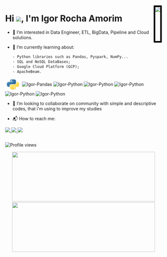 <!--- Header --->
<img src="https://user-images.githubusercontent.com/114179416/191822394-7bf8e160-54b5-4a45-bbc8-0f4d3e470b14.png" 
     align="right" 
     height="110em" 
     style="border:5px solid black"/>
<h1 align="left">Hi <img src="https://raw.githubusercontent.com/kaueMarques/kaueMarques/master/hi.gif" height="30px">, I'm Igor Rocha Amorim</h1>

- 👀 I’m interested in Data Engineer, ETL, BigData, Pipeline and Cloud solutions.</p>

- 🌱 I’m currently learning about: 

      - Python libraries such as Pandas, Pyspark, NumPy...
      - SQL and NoSQL DataBases;
      - Google Cloud Platform (GCP);
      - ApacheBeam.
       

<div>
  <img src="https://raw.githubusercontent.com/devicons/devicon/master/icons/python/python-original.svg"
       align="center" 
       alt="Igor-Python" 
       height="40" 
       width="50"
       >
  <img src="https://pandas.pydata.org/static/img/pandas_secondary_white.svg" 
       align="center" 
       alt="Igor-Pandas" 
       height="40" 
       width="60"
       >
  <img src="https://www.gktcs.in/static/images/course-img/advancePySpark.png" 
       align="center" 
       alt="Igor-Python" 
       height="40" 
       width="90"/>
  <img src="https://umangsoftware.com/wp-content/uploads/2020/05/MongoDB-logo.png" 
       align="center" 
       alt="Igor-Python" 
       height="40" 
       width="90"/>
  <img src="https://cdn-icons-png.flaticon.com/512/3161/3161158.png" 
       align="center" 
       alt="Igor-Python" 
       height="40" 
       width="35"/>
  <img src="https://logodownload.org/wp-content/uploads/2021/06/google-cloud-logo-1.png"
       align="center" 
       alt="Igor-Python" 
       height="40" 
       width="70"
       >
  <img src="https://beam.apache.org/images/logos/full-color/name-bottom/beam-logo-full-color-name-bottom-1000.png" 
       align="center" 
       alt="Igor-Python" 
       height="40" 
       width="40"/>
</div>   

- 🌆 I’m looking to collaborate on community with simple and descriptive codes, that i'm using to improve my studies

- 📬 How to reach me: 
<div>
     <a href = "mailto:igor.amorim.182@outlook.com" target="_blank">
     <img src="https://img.shields.io/badge/-Email-7289DA?style=plastic&logo=Mail.Ru&logoColor=white">
     </a>
     <a href = "https://www.cloudskillsboost.google/public_profiles/fa5a4cbf-3179-4680-9a30-b23653fd16f6" target="_blank">
     <img src="https://img.shields.io/badge/-GCP Profile-%23333?style=plastic&logo=Google Cloud&logoColor=white">
     </a>
     <a href="https://www.linkedin.com/in/igor-rocha-amorim-70531252/" target="_blank">
     <img src="https://img.shields.io/badge/-LinkedIn-%230077B5?style=plastic&logo=linkedin&logoColor=white" target="_blank">
     </a>
</div>   

## 

<p align="left"> 
     <img src="https://komarev.com/ghpvc/?username=Igor-R-Amorim&color=blue" alt="Profile views" /> 
</p> 
<div align="center">
  <a href="https://github.com/Igor-R-Amorim">
  <img width="460em" height="160em" 
   src="https://github-readme-stats.vercel.app/api?username=Igor-R-Amorim&show_icons=true&theme=tokyonight&include_all_commits=true&count_private=true"
  />
  <img width="460em" height="160em" 
   src="https://github-readme-stats.vercel.app/api/top-langs/?username=Igor-R-Amorim&layout=compact&langs_count=7&theme=tokyonight"
  />
</div>
